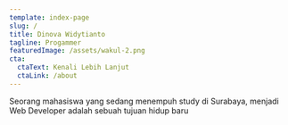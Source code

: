 ```yaml
---
template: index-page
slug: /
title: Dinova Widytianto
tagline: Progammer
featuredImage: /assets/wakul-2.png
cta:
  ctaText: Kenali Lebih Lanjut
  ctaLink: /about
---
```

Seorang mahasiswa yang sedang menempuh study di Surabaya, menjadi Web Developer adalah sebuah tujuan hidup baru